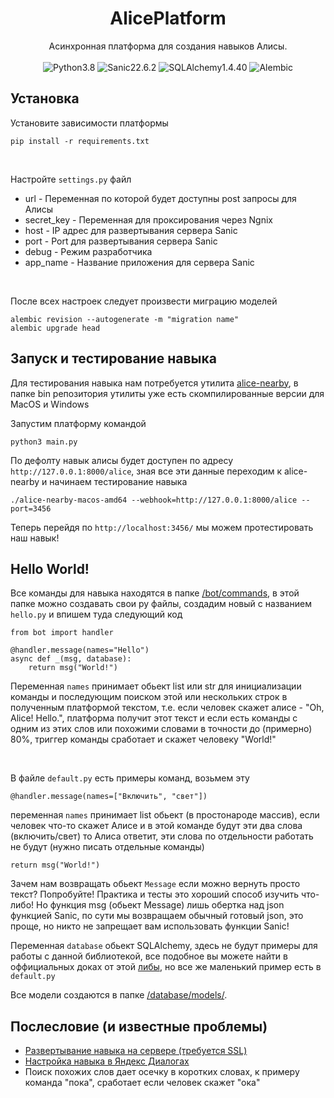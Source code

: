 <h1 align="center">
AlicePlatform
</h1>
<p align="center">
Асинхронная платформа для создания навыков Алисы.
<br /><br />
<img alt="Python3.8" src="https://img.shields.io/badge/Python-3.8-blue">
<img alt="Sanic22.6.2" src="https://img.shields.io/badge/Sanic-22.6.2-green">
<img alt="SQLAlchemy1.4.40" src="https://img.shields.io/badge/SQLAlchemy-1.4.40-green">
<img alt="Alembic" src="https://img.shields.io/badge/Alembic-1.8.1-green">
</p>

## Установка

Установите зависимости платформы
```shell
pip install -r requirements.txt
```
<br />

Настройте ```settings.py``` файл
- url - Переменная по которой будет доступны post запросы для Алисы
- secret_key - Переменная для проксирования через Ngnix
- host - IP адрес для развертывания сервера Sanic
- port - Port для развертывания сервера Sanic
- debug - Режим разработчика
- app_name - Название приложения для сервера Sanic

<br />

После всех настроек следует произвести миграцию моделей
```shell
alembic revision --autogenerate -m "migration name"
alembic upgrade head
```

## Запуск и тестирование навыка
Для тестирования навыка нам потребуется утилита [alice-nearby](https://github.com/azzzak/alice-nearby), в папке bin репозитория утилиты уже есть скомпилированные версии для MacOS и Windows

Запустим платформу командой
```shell
python3 main.py
```
По дефолту навык алисы будет доступен по адресу ```http://127.0.0.1:8000/alice```, зная все эти данные переходим к alice-nearby и начинаем тестирование навыка
```shell
./alice-nearby-macos-amd64 --webhook=http://127.0.0.1:8000/alice --port=3456
```
Теперь перейдя по ```http://localhost:3456/``` мы можем протестировать наш навык!

## Hello World!
Все команды для навыка находятся в папке [/bot/commands](https://github.com/YamioKDL/AlicePlatform/tree/main/bot/commands), в этой папке можно создавать свои py файлы, создадим новый с названием ```hello.py``` и впишем туда следующий код
```python3
from bot import handler

@handler.message(names="Hello")
async def _(msg, database):
    return msg("World!")
```
Переменная ```names``` принимает обьект list или str для инициализации команды и последующим поиском этой или нескольких строк в полученным платформой текстом, т.е. если человек скажет алисе - "Oh, Alice! Hello.", платформа получит этот текст и если есть команды с одним из этих слов или похожими словами в точности до (примерно) 80%, триггер команды сработает и скажет человеку "World!"

<br />

В файле ```default.py``` есть примеры команд, возьмем эту
```python3
@handler.message(names=["Включить", "свет"])
```
переменная ```names``` принимает list обьект (в простонароде массив), если человек что-то скажет Алисе и в этой команде будут эти два слова (включить/свет)
то Алиса ответит, эти слова по отдельности работать не будут (нужно писать отдельные команды)

```python3
return msg("World!")
```
Зачем нам возвращать обьект ```Message``` если можно вернуть просто текст? Попробуйте! Практика и тесты это хороший способ изучить что-либо!
Но функция msg (обьект Message) лишь обертка над json функцией Sanic, по сути мы возвращаем обычный готовый json, это проще, но никто не запрещает вам использовать функции Sanic!

Переменная ```database``` обьект SQLAlchemy, здесь не будут примеры для работы с данной библиотекой, все подобное вы можете найти в оффициальных доках от этой [либы](https://docs.sqlalchemy.org/en/14/#), но все же маленький пример есть в ```default.py```

Все модели создаются в папке [/database/models/](https://github.com/YamioKDL/AlicePlatform/tree/main/database/models).

## Послесловие (и известные проблемы)
- [Развертывание навыка на сервере (требуется SSL)](https://sanic.readthedocs.io/en/v20.12.1/sanic/nginx.html)
- [Настройка навыка в Яндекс Диалогах](https://dialogs.yandex.ru)
- Поиск похожих слов дает осечку в коротких словах, к примеру команда "пока", сработает если человек скажет "ока"
